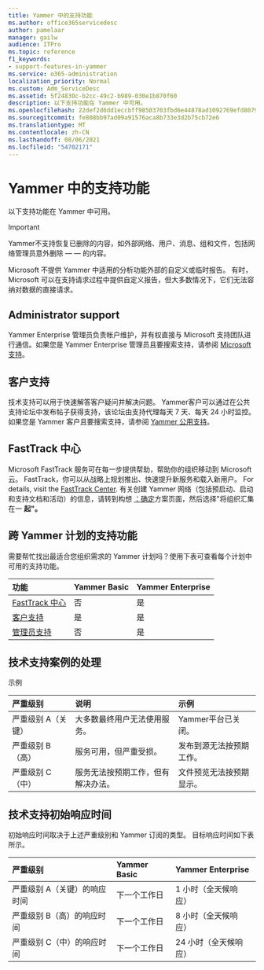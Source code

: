 ```yaml
---
title: Yammer 中的支持功能
ms.author: office365servicedesc
author: pamelaar
manager: gailw
audience: ITPro
ms.topic: reference
f1_keywords:
- support-features-in-yammer
ms.service: o365-administration
localization_priority: Normal
ms.custom: Adm_ServiceDesc
ms.assetid: 5f24830c-b2cc-49c2-b989-030e1b870f60
description: 以下支持功能在 Yammer 中可用。
ms.openlocfilehash: 22def2d6dd1eccbff98503703fbd6e44878ad1092769efd80795c0705196ac05
ms.sourcegitcommit: fe808bb97ad09a91576aca8b733e3d2b75cb72e6
ms.translationtype: MT
ms.contentlocale: zh-CN
ms.lasthandoff: 08/06/2021
ms.locfileid: "54702171"
---
```

# <a name="support-features-in-yammer"></a>Yammer 中的支持功能

以下支持功能在 Yammer 中可用。
  
> [!IMPORTANT]
> Yammer不支持恢复已删除的内容，如外部网络、用户、消息、组和文件，包括网络管理员意外删除 &mdash; &mdash; 的内容。
>
> Microsoft 不提供 Yammer 中适用的分析功能外部的自定义或临时报告。 有时，Microsoft 可以在支持请求过程中提供自定义报告，但大多数情况下，它们无法容纳对数据的直接请求。

## <a name="administrator-support"></a>Administrator support

Yammer Enterprise 管理员负责帐户维护，并有权直接与 Microsoft 支持团队进行通信。如果您是 Yammer Enterprise 管理员且要搜索支持，请参阅 [Microsoft 支持](https://go.microsoft.com/fwlink/p/?LinkId=330922)。

## <a name="customer-support"></a>客户支持

技术支持可以用于快速解答客户疑问并解决问题。 Yammer客户可以通过在公共支持论坛中发布帖子获得支持，该论坛由支持代理每天 7 天、每天 24 小时监控。 如果您是 Yammer 客户且要搜索支持，请参阅 [Yammer 公用支持](https://go.microsoft.com/fwlink/p/?LinkId=330921)。
   
## <a name="fasttrack-center"></a>FastTrack 中心

Microsoft FastTrack 服务可在每一步提供帮助，帮助你的组织移动到 Microsoft 云。 FastTrack，你可以从战略上规划推出、快速提升新服务和载入新用户。 For details, visit the [FastTrack Center](https://go.microsoft.com/fwlink/?LinkID=518597&amp;clcid=0x409). 有关创建 Yammer 网络（包括预启动、启动和支持文档和活动）的信息，请转到构想 [：确定](https://fasttrack.microsoft.com/office/envision/identify-scenarios)方案页面，然后选择"将组织汇集在一 **起"。**

## <a name="support-features-across-yammer-plans"></a>跨 Yammer 计划的支持功能

需要帮忙找出最适合您组织需求的 Yammer 计划吗？使用下表可查看每个计划中可用的支持功能。
  
|**功能**|**Yammer Basic**|**Yammer Enterprise**|
|:-----|:-----|:-----|
|[FastTrack 中心](https://go.microsoft.com/fwlink/?LinkID=518597&amp;clcid=0x409) <br/> |否  <br/> |是  <br/> |
|[客户支持](support-features-in-yammer.md#customer-support) <br/> |是  <br/> |是  <br/> |
|[管理员支持](support-features-in-yammer.md#administrator-support) <br/> |否  <br/> |是  <br/> |
 
## <a name="technical-support-case-handling"></a>技术支持案例的处理

示例 
  
|**严重级别**|**说明**|**示例**|
|:-----|:-----|:-----|
|严重级别 A（关键）  <br/> |大多数最终用户无法使用服务。  <br/> |Yammer平台已关闭。  <br/> |
|严重级别 B（高）  <br/> |服务可用，但严重受损。  <br/> |发布到源无法按预期工作。  <br/> |
|严重级别 C（中）  <br/> |服务无法按预期工作，但有解决办法。  <br/> |文件预览无法按预期显示。  <br/> |

## <a name="technical-support-initial-response-times"></a>技术支持初始响应时间

初始响应时间取决于上述严重级别和 Yammer 订阅的类型。 目标响应时间如下表所示。
  
|**严重级别**|**Yammer Basic**|**Yammer Enterprise**|
|:-----|:-----|:-----|
|严重级别 A（关键）的响应时间  <br/> |下一个工作日  <br/> |1 小时（全天候响应）  <br/> |
|严重级别 B（高）的响应时间  <br/> |下一个工作日  <br/> |8 小时（全天候响应）  <br/> |
|严重级别 C（中）的响应时间  <br/> |下一个工作日  <br/> |24 小时（全天候响应）  <br/> |
